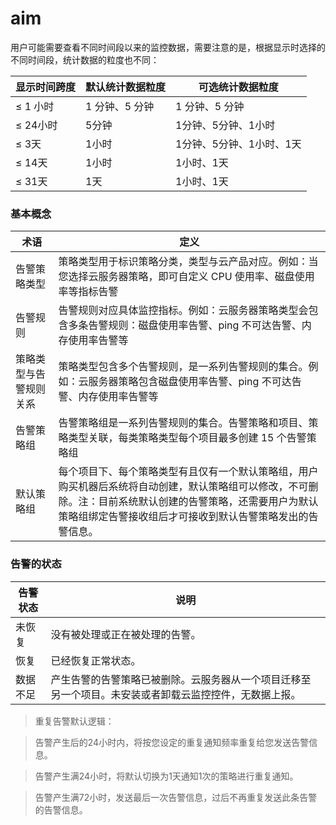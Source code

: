 # aim

用户可能需要查看不同时间段以来的监控数据，需要注意的是，根据显示时选择的不同时间段，统计数据的粒度也不同：

| 显示时间跨度 | 默认统计数据粒度 | 可选统计数据粒度 |
| -------- | -------- | -------- |
| ≤ 1 小时   | 1 分钟、5 分钟    |1 分钟、5 分钟     |
| ≤ 24小时| 5分钟 | 1分钟、5分钟、1小时|
| ≤ 3天| 1小时 | 1分钟、5分钟、1小时、1天 |
| ≤ 14天 | 1小时   | 1小时、1天 |
| ≤ 31天| 1天   | 1小时、1天 |

### 基本概念

| 术语	| 定义 |
| -------- | -------- |
| 告警策略类型	| 策略类型用于标识策略分类，类型与云产品对应。例如：当您选择云服务器策略，即可自定义 CPU 使用率、磁盘使用率等指标告警 |
| 告警规则	| 告警规则对应具体监控指标。例如：云服务器策略类型会包含多条告警规则：磁盘使用率告警、ping 不可达告警、内存使用率告警等 |
| 策略类型与告警规则关系	|策略类型包含多个告警规则，是一系列告警规则的集合。例如：云服务器策略包含磁盘使用率告警、ping 不可达告警、内存使用率告警等|
| 告警策略组	| 告警策略组是一系列告警规则的集合。告警策略和项目、策略类型关联，每类策略类型每个项目最多创建 15 个告警策略组|
| 默认策略组 |	每个项目下、每个策略类型有且仅有一个默认策略组，用户购买机器后系统将自动创建，默认策略组可以修改，不可删除。注：目前系统默认创建的告警策略，还需要用户为默认策略组绑定告警接收组后才可接收到默认告警策略发出的告警信息。|

### 告警的状态

|告警状态	|说明|
| -------- | -------- |
|未恢复	| 没有被处理或正在被处理的告警。|
|恢复	| 已经恢复正常状态。|
|数据不足	| 产生告警的告警策略已被删除。云服务器从一个项目迁移至另一个项目。未安装或者卸载云监控控件，无数据上报。|


> 重复告警默认逻辑：

> 告警产生后的24小时内，将按您设定的重复通知频率重复给您发送告警信息。

> 告警产生满24小时，将默认切换为1天通知1次的策略进行重复通知。

> 告警产生满72小时，发送最后一次告警信息，过后不再重复发送此条告警的告警信息。
